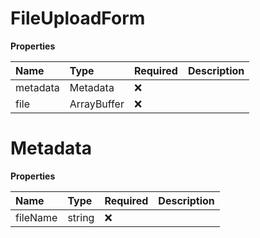 # FileUploadForm

**Properties**

| Name     | Type        | Required | Description |
| :------- | :---------- | :------- | :---------- |
| metadata | Metadata    | ❌       |             |
| file     | ArrayBuffer | ❌       |             |

# Metadata

**Properties**

| Name     | Type   | Required | Description |
| :------- | :----- | :------- | :---------- |
| fileName | string | ❌       |             |

<!-- This file was generated by liblab | https://liblab.com/ -->
